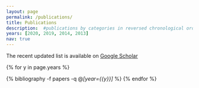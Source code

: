 ```yaml
---
layout: page
permalink: /publications/
title: Publications
description:  #publications by categories in reversed chronological order. generated by jekyll-scholar.
years: [2020, 2019, 2014, 2013]
nav: true
---
```


The recent updated list is available on <a target="_blank" href="https://scholar.google.com/citations?user=YdEeFzMAAAAJ&hl=en">Google Scholar</a>

<div class="publications">

{% for y in page.years %}
  <!-- <h2 class="year">{{y}}</h2> -->
  {% bibliography -f papers -q @*[year={{y}}]* %}
{% endfor %}

</div>

<div class="thesis">

</div>
